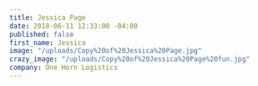 ```yaml
---
title: Jessica Page
date: 2018-06-11 12:33:00 -04:00
published: false
first_name: Jessica
image: "/uploads/Copy%20of%20Jessica%20Page.jpg"
crazy_image: "/uploads/Copy%20of%20Jessica%20Page%20fun.jpg"
company: One Horn Logistics
---
```


